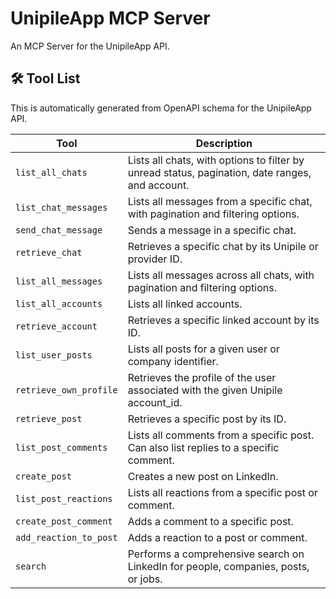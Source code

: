 # UnipileApp MCP Server

An MCP Server for the UnipileApp API.

## 🛠️ Tool List

This is automatically generated from OpenAPI schema for the UnipileApp API.


| Tool | Description |
|------|-------------|
| `list_all_chats` | Lists all chats, with options to filter by unread status, pagination, date ranges, and account. |
| `list_chat_messages` | Lists all messages from a specific chat, with pagination and filtering options. |
| `send_chat_message` | Sends a message in a specific chat. |
| `retrieve_chat` | Retrieves a specific chat by its Unipile or provider ID. |
| `list_all_messages` | Lists all messages across all chats, with pagination and filtering options. |
| `list_all_accounts` | Lists all linked accounts. |
| `retrieve_account` | Retrieves a specific linked account by its ID. |
| `list_user_posts` | Lists all posts for a given user or company identifier. |
| `retrieve_own_profile` | Retrieves the profile of the user associated with the given Unipile account_id. |
| `retrieve_post` | Retrieves a specific post by its ID. |
| `list_post_comments` | Lists all comments from a specific post. Can also list replies to a specific comment. |
| `create_post` | Creates a new post on LinkedIn. |
| `list_post_reactions` | Lists all reactions from a specific post or comment. |
| `create_post_comment` | Adds a comment to a specific post. |
| `add_reaction_to_post` | Adds a reaction to a post or comment. |
| `search` | Performs a comprehensive search on LinkedIn for people, companies, posts, or jobs. |
